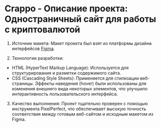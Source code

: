 # Crappo - Описание проекта: Одностраничный сайт для работы с криптовалютой

1. Источник макета:
Макет проекта был взят из платформы дизайна интерфейсов [Figma](https://www.figma.com/file/arQETgJy4OYfp2uK3FWoX4/Cryptocurrency-(Copy)?type=design&node-id=1%3A31&mode=design&t=s23P0zoC60yHz2UX-1).

2. Технологии разработки:
- HTML (HyperText Markup Language): Используется для структурирования и разметки содержимого сайта.
- CSS (Cascading Style Sheets): Применяется для стилизации веб-страницы. Эффекты наведения (hover) были использованы для изменения внешнего вида некоторых элементов, что улучшило интерактивность пользовательского интерфейса.

3. Качество выполнения:
Проект тщательно проверен с помощью инструмента PixelPerfect, что обеспечивает высокую точность соответствия между готовым веб-сайтом и исходным макетом из Figma.
